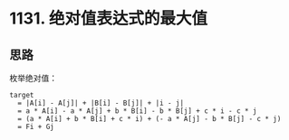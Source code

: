 # 1131. 绝对值表达式的最大值

## 思路

枚举绝对值：

```
target
  = |A[i] - A[j]| + |B[i] - B[j]| + |i - j|
  = a * A[i] - a * A[j] + b * B[i] - b * B[j] + c * i - c * j
  = (a * A[i] + b * B[i] + c * i) + (- a * A[j] - b * B[j] - c * j)
  = Fi + Gj
```
